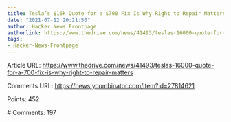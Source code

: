 ```yaml
---
title: Tesla’s $16k Quote for a $700 Fix Is Why Right to Repair Matters
date: "2021-07-12 20:21:50"
author: Hacker News Frontpage
authorlink: https://www.thedrive.com/news/41493/teslas-16000-quote-for-a-700-fix-is-why-right-to-repair-matters
tags:
- Hacker-News-Frontpage
---
```


<p>Article URL: <a href="https://www.thedrive.com/news/41493/teslas-16000-quote-for-a-700-fix-is-why-right-to-repair-matters">https://www.thedrive.com/news/41493/teslas-16000-quote-for-a-700-fix-is-why-right-to-repair-matters</a></p>
<p>Comments URL: <a href="https://news.ycombinator.com/item?id=27814621">https://news.ycombinator.com/item?id=27814621</a></p>
<p>Points: 452</p>
<p># Comments: 197</p>
